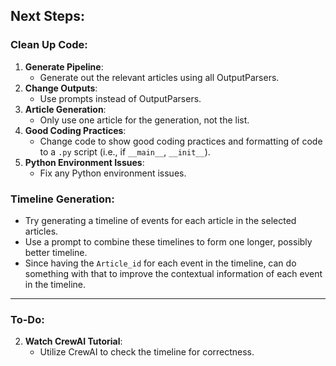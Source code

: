 ## Next Steps:

### Clean Up Code:
1. **Generate Pipeline**: 
   - Generate out the relevant articles using all OutputParsers.
2. **Change Outputs**:
   - Use prompts instead of OutputParsers.
3. **Article Generation**:
   - Only use one article for the generation, not the list.
4. **Good Coding Practices**:
   - Change code to show good coding practices and formatting of code to a `.py` script (i.e., if `__main__`, `__init__`).
5. **Python Environment Issues**:
   - Fix any Python environment issues.

### Timeline Generation:
- Try generating a timeline of events for each article in the selected articles.
- Use a prompt to combine these timelines to form one longer, possibly better timeline.
- Since having the `Article_id` for each event in the timeline, can do something with that to improve the contextual information of each event in the timeline.

---

### To-Do:
2. **Watch CrewAI Tutorial**:
   - Utilize CrewAI to check the timeline for correctness.